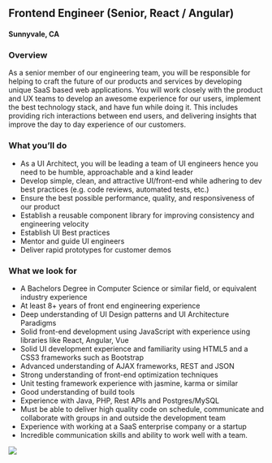 ## Frontend Engineer (Senior, React / Angular)
#### Sunnyvale, CA

### Overview
As a senior member of our engineering team, you will be responsible for helping to craft the future of our products and services by developing unique SaaS based web applications. You will work closely with the product and UX teams to develop an awesome experience for our users, implement the best technology stack, and have fun while doing it. This includes providing rich interactions between end users, and delivering insights that improve the day to day experience of our customers.

### What you’ll do
+	As a UI Architect, you will be leading a team of UI engineers hence you need to be humble, approachable and a kind leader
+	Develop simple, clean, and attractive UI/front-end while adhering to dev best practices (e.g. code reviews, automated tests, etc.)
+	Ensure the best possible performance, quality, and responsiveness of our product
+	Establish a reusable component library for improving consistency and engineering velocity
+	Establish UI Best practices
+	Mentor and guide UI engineers
+	Deliver rapid prototypes for customer demos

### What we look for
+	A Bachelors Degree in Computer Science or similar field, or equivalent industry experience
+	At least 8+ years of front end engineering experience
+	Deep understanding of UI Design patterns and UI Architecture Paradigms
+	Solid front-end development using JavaScript with experience using libraries like React, Angular, Vue
+	Solid UI development experience and familiarity using HTML5 and a CSS3 frameworks such as Bootstrap
+	Advanced understanding of AJAX frameworks, REST and JSON
+	Strong understanding of front-end optimization techniques
+	Unit testing framework experience with jasmine, karma or similar
+	Good understanding of build tools
+	Experience with Java, PHP, Rest APIs and Postgres/MySQL
+	Must be able to deliver high quality code on schedule, communicate and collaborate with groups in and outside the development team
+	Experience with working at a SaaS enterprise company or a startup
+	Incredible communication skills and ability to work well with a team.


[<img src='https://dabuttonfactory.com/button.png?t=Learn+More&f=Calibri-Bold&ts=24&tc=fff&hp=20&vp=8&c=5&bgt=unicolored&bgc=29aafe'>](https://letsrockit.co/jobs/rm9ntg9nawm-frontend-engineer-senior-react-angular)
